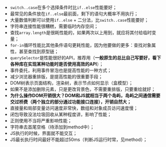 - `switch..case`在多个选择条件时比`if..else`性能要好；
- 最常见的条件放在`if..else`最前面，剩下的语句大概率不用执行；
- 大量数值判断可以使用`if..else` + 二分法，比`switch..case`性能要好；
- 字符串连接性能很糟糕，需要临时内存空间；
- 查找`array.length`是很耗性能的，如果两次以上用到，就应将其付给临时变量；
- `for-in`循环性能比其他条件语句更耗性能，因为他要做的更多：查找对象属性，甚至查找到原型链；
- `querySelector`是性能很好的API，推荐用（**一般原生的总比自己写要好，看下各种库在实现某种功能时是否使用高效的API**）；
- 事件委托，利用事件冒泡也是提高性能的一种方式；
- 减少浏览器重排版，是提高性能的很重要手段；
- DOM树表示页面结构，渲染树，表示节点如何显示（盒模型）；
- 如果不是添加删除元素，只是更改背景色，不需要重排版，只要重绘就好；
- **为什么操作DOM开销很大？DOM和JS就相当于两个岛屿，岛屿之间通信需要交过桥费（两个独立的部分通过功能接口连接），开销自然大；**
- 直接量和局部变量访问速度非常快，数组和对象成员访问速度慢；
- 闭包导致没法垃圾回收从某种程度讲，影响了性能；
- 正则使用不当将严重影响性能；
- 字符串去首尾空格（待添加到method中）；
- JS执行的时候，界面就不能交互；
- JS最长执行时间最好不能超过50ms（判断JS运行时常，见method）；
